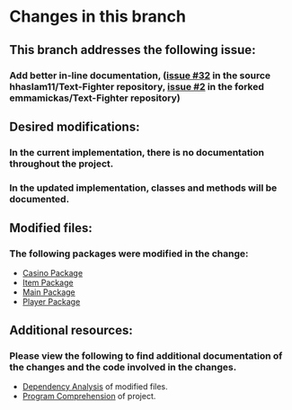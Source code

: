 # Changes in this branch

## This branch addresses the following issue:
### Add better in-line documentation, ([issue #32](https://github.com/hhaslam11/Text-Fighter/issues/32) in the source hhaslam11/Text-Fighter repository, [issue #2](https://github.com/emmamickas/Text-Fighter/issues/2) in the forked emmamickas/Text-Fighter repository)

## Desired modifications:
### In the current implementation, there is no documentation throughout the project. 
### In the updated implementation, classes and methods will be documented.

## Modified files:
### The following packages were modified in the change:
 * [Casino Package](https://github.com/emmamickas/Text-Fighter/tree/InlineDocumentationUpdate/src/com/hotmail/kalebmarc/textfighter/casino)
 * [Item Package](https://github.com/emmamickas/Text-Fighter/tree/InlineDocumentationUpdate/src/com/hotmail/kalebmarc/textfighter/item)
 * [Main Package](https://github.com/emmamickas/Text-Fighter/tree/InlineDocumentationUpdate/src/com/hotmail/kalebmarc/textfighter/main)
 * [Player Package](https://github.com/emmamickas/Text-Fighter/tree/InlineDocumentationUpdate/src/com/hotmail/kalebmarc/textfighter/player)
 
 ## Additional resources:
 ### Please view the following to find additional documentation of the changes and the code involved in the changes.
  * [Dependency Analysis](https://github.com/emmamickas/Text-Fighter/tree/InlineDocumentationUpdate/Dependency%20Analysis) of modified files.
  * [Program Comprehension](https://github.com/emmamickas/Text-Fighter/tree/InlineDocumentationUpdate/Program%20Comprehension) of project.
  
